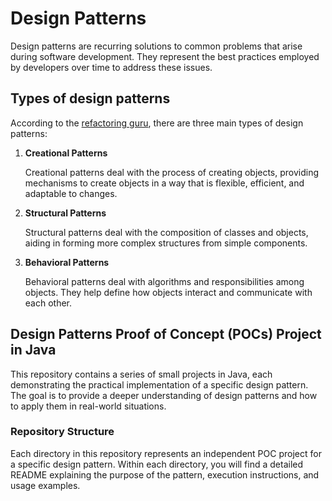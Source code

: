 # Design Patterns
Design patterns are recurring solutions to common problems that arise during software development. 
They represent the best practices employed by developers over time to address these issues.

## Types of design patterns
According to the [refactoring guru](https://refactoring.guru/design-patterns), there are three main types of design patterns:

1. **Creational Patterns** 

   Creational patterns deal with the process of creating objects, providing mechanisms to create objects in a way that is 
flexible, efficient, and adaptable to changes.

4. **Structural Patterns** 

   Structural patterns deal with the composition of classes and objects, aiding in forming more complex structures from 
simple components.

6. **Behavioral Patterns** 

   Behavioral patterns deal with algorithms and responsibilities among objects. They help define how objects interact and 
communicate with each other.


## Design Patterns Proof of Concept (POCs) Project in Java
This repository contains a series of small projects in Java, each demonstrating the practical implementation of a specific 
design pattern. The goal is to provide a deeper understanding of design patterns and how to apply them in real-world 
situations.

### Repository Structure
Each directory in this repository represents an independent POC project for a specific design pattern. Within each 
directory, you will find a detailed README explaining the purpose of the pattern, execution instructions, and usage 
examples.



